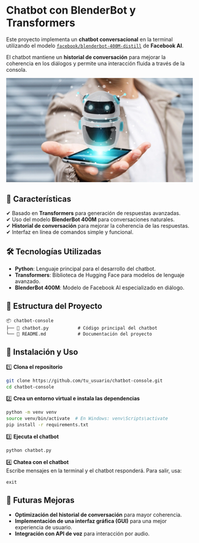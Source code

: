# Chatbot con BlenderBot y Transformers  

Este proyecto implementa un **chatbot conversacional** en la terminal utilizando el modelo [`facebook/blenderbot-400M-distill`](https://huggingface.co/facebook/blenderbot-400M-distill) de **Facebook AI**.  

El chatbot mantiene un **historial de conversación** para mejorar la coherencia en los diálogos y permite una interacción fluida a través de la consola.  

![Chatbot](./chatbot.webp)

## 🚀 Características  

✔ Basado en **Transformers** para generación de respuestas avanzadas.  
✔ Uso del modelo **BlenderBot 400M** para conversaciones naturales.  
✔ **Historial de conversación** para mejorar la coherencia de las respuestas.  
✔ Interfaz en línea de comandos simple y funcional.  

## 🛠 Tecnologías Utilizadas  

- **Python**: Lenguaje principal para el desarrollo del chatbot.  
- **Transformers**: Biblioteca de Hugging Face para modelos de lenguaje avanzado.  
- **BlenderBot 400M**: Modelo de Facebook AI especializado en diálogo.  

## 📂 Estructura del Proyecto  

```
📦 chatbot-console
├── 📜 chatbot.py           # Código principal del chatbot
└── 📜 README.md            # Documentación del proyecto
```

## 🔧 Instalación y Uso  

1️⃣ **Clona el repositorio**  
```bash
git clone https://github.com/tu_usuario/chatbot-console.git
cd chatbot-console
```

2️⃣ **Crea un entorno virtual e instala las dependencias**  
```bash
python -m venv venv
source venv/bin/activate  # En Windows: venv\Scripts\activate
pip install -r requirements.txt
```

3️⃣ **Ejecuta el chatbot**  
```bash
python chatbot.py
```

4️⃣ **Chatea con el chatbot**  
Escribe mensajes en la terminal y el chatbot responderá. Para salir, usa:  
```
exit
```

## 📌 Futuras Mejoras  

- **Optimización del historial de conversación** para mayor coherencia.  
- **Implementación de una interfaz gráfica (GUI)** para una mejor experiencia de usuario.  
- **Integración con API de voz** para interacción por audio.  
